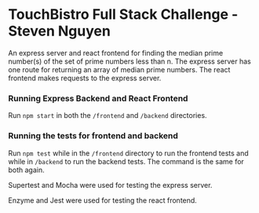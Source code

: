 # TouchBistro Full Stack Challenge - Steven Nguyen

An express server and react frontend for finding the median prime number(s) of the set of prime numbers less than n.
The express server has one route for returning an array of median prime numbers.
The react frontend makes requests to the express server.

### Running Express Backend and React Frontend 

Run ```npm start``` in both the `/frontend` and `/backend` directories.

### Running the tests for frontend and backend

Run ```npm test``` while in the `/frontend` directory to run the frontend tests and while in `/backend` to run the backend tests.
The command is the same for both again. 

Supertest and Mocha were used for testing the express server. 

Enzyme and Jest were used for testing the react frontend.

